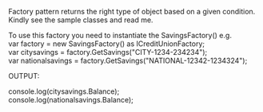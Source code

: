 Factory pattern returns the right type of object based on a given condition. Kindly see the sample classes and read me.

To use this factory you need to instantiate the SavingsFactory() e.g.
<br>
var factory = new SavingsFactory() as ICreditUnionFactory;<br>
var citysavings = factory.GetSavings("CITY-1234-234234");<br>
var nationalsavings = factory.GetSavings("NATIONAL-12342-1234324");

OUTPUT:

console.log(citysavings.Balance);<br>
console.log(nationalsavings.Balance);

